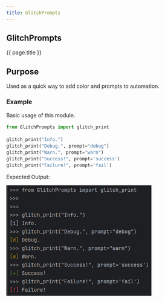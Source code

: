 ```yaml
---
title: GlitchPrompts
---
```


## GlitchPrompts
{{ page.title }}

## Purpose
Used as a quick way to add color and prompts to automation.

###  Example
Basic usage of this module.
```python
from GlitchPrompts import glitch_print

glitch_print("Info.")
glitch_print("Debug.", prompt="debug")
glitch_print("Warn.", prompt="warn")
glitch_print("Success!", prompt='success')
glitch_print("Failure!", prompt='fail')

```

Expected Output:

![Success](images/example.png)
